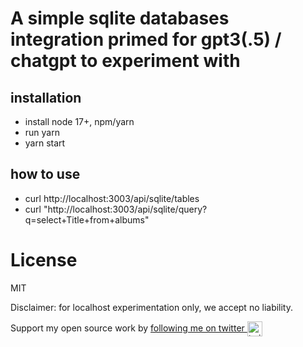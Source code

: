 # A simple sqlite databases integration primed for gpt3(.5) / chatgpt to experiment with 


## installation 

- install node 17+, npm/yarn
- run yarn 
- yarn start  

## how to use 

- curl http://localhost:3003/api/sqlite/tables
- curl "http://localhost:3003/api/sqlite/query?q=select+Title+from+albums"

# License 

MIT 

Disclaimer: for localhost experimentation only, we accept no liability. 

Support my open source work by <a href="https://twitter.com/luyben">following me on twitter <img src="https://storage.googleapis.com/saasify-assets/twitter-logo.svg" alt="twitter" height="24px" align="center"></a>
